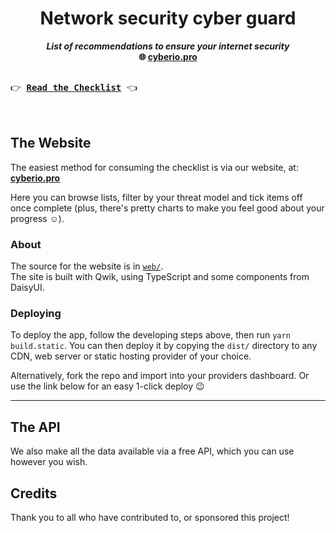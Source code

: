 <h1 align="center">Network security cyber guard</h1>

<p align="center">
<b><i>List of recommendations to ensure your internet security</i></b>
<br />
<b>🌐 <a href="https://cyberio.pro/">cyberio.pro</a></b><br />

<kbd><br />👉 <a href="https://t.me/cyberseeya"><b>Read the Checklist</b></a> 👈<br /><br /></kbd>
<br />
</p>

## The Website

The easiest method for consuming the checklist is via our website, at: **[cyberio.pro](https://t.me/cyberseeya)**

Here you can browse lists, filter by your threat model and tick items off once complete (plus, there's pretty charts to make you feel good about your progress ☺️).

### About
The source for the website is in [`web/`](https://t.me/cyberseeya).<br />
The site is built with Qwik, using TypeScript and some components from DaisyUI.


### Deploying
To deploy the app, follow the developing steps above, then run `yarn build.static`. You can then deploy it by copying the `dist/` directory to any CDN, web server or static hosting provider of your choice.

Alternatively, fork the repo and import into your providers dashboard. Or use the link below for an easy 1-click deploy 😉

---

## The API

We also make all the data available via a free API, which you can use however you wish.

## Credits

Thank you to all who have contributed to, or sponsored this project!

